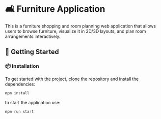# 🛋️ Furniture Application

This is a furniture shopping and room planning web application that allows users to browse furniture, visualize it in 2D/3D layouts, and plan room arrangements interactively.

## 🚀 Getting Started

### 📦 Installation

To get started with the project, clone the repository and install the dependencies:

```bash
npm install

```
to start the application use:
```bash
npm run start
